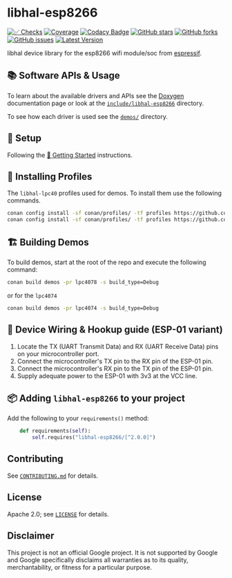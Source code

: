 # libhal-esp8266

[![✅ Checks](https://github.com/libhal/libhal-esp8266/actions/workflows/ci.yml/badge.svg)](https://github.com/libhal/libhal-esp8266/actions/workflows/ci.yml)
[![Coverage](https://libhal.github.io/libhal-esp8266/coverage/coverage.svg)](https://libhal.github.io/libhal-esp8266/coverage/)
[![Codacy Badge](https://app.codacy.com/project/badge/Grade/b084e6d5962d49a9afcb275d62cd6586)](https://www.codacy.com/gh/libhal/libhal-esp8266/dashboard?utm_source=github.com&utm_medium=referral&utm_content=libhal/libhal-esp8266&utm_campaign=Badge_Grade)
[![GitHub stars](https://img.shields.io/github/stars/libhal/libhal-esp8266.svg)](https://github.com/libhal/libhal-esp8266/stargazers)
[![GitHub forks](https://img.shields.io/github/forks/libhal/libhal-esp8266.svg)](https://github.com/libhal/libhal-esp8266/network)
[![GitHub issues](https://img.shields.io/github/issues/libhal/libhal-esp8266.svg)](https://github.com/libhal/libhal-esp8266/issues)
[![Latest Version](https://libhal.github.io/libhal-esp8266/latest_version.svg)](https://github.com/libhal/libhal-esp8266/blob/main/conanfile.py)

libhal device library for the esp8266 wifi module/soc from
[espressif](https://www.espressif.com/en/products/socs/esp8266).

## 📚 Software APIs & Usage

To learn about the available drivers and APIs see the
[Doxygen](https://libhal.github.io/libhal-esp8266/api)
documentation page or look at the
[`include/libhal-esp8266`](https://github.com/libhal/libhal-esp8266/tree/main/include/libhal-esp8266)
directory.

To see how each driver is used see the
[`demos/`](https://github.com/libhal/libhal-esp8266/tree/main/demos) directory.

## 🧰 Setup

Following the
[🚀 Getting Started](https://libhal.github.io/2.1/getting_started/)
instructions.

## 📡 Installing Profiles

The `libhal-lpc40` profiles used for demos. To install them use the following
commands.

```bash
conan config install -sf conan/profiles/ -tf profiles https://github.com/libhal/libhal-armcortex.git
conan config install -sf conan/profiles/ -tf profiles https://github.com/libhal/libhal-lpc40.git
```

## 🏗️ Building Demos

To build demos, start at the root of the repo and execute the following command:

```bash
conan build demos -pr lpc4078 -s build_type=Debug
```

or for the `lpc4074`

```bash
conan build demos -pr lpc4074 -s build_type=Debug
```

## 🔌 Device Wiring & Hookup guide (ESP-01 variant)

1. Locate the TX (UART Transmit Data) and RX (UART Receive Data) pins on
   your microcontroller port.
2. Connect the microcontroller's TX pin to the RX pin of the ESP-01 pin.
3. Connect the microcontroller's RX pin to the TX pin of the ESP-01 pin.
4. Supply adequate power to the ESP-01 with 3v3 at the VCC line.

## 📦 Adding `libhal-esp8266` to your project

Add the following to your `requirements()` method:

```python
    def requirements(self):
        self.requires("libhal-esp8266/[^2.0.0]")
```

## Contributing

See [`CONTRIBUTING.md`](CONTRIBUTING.md) for details.

## License

Apache 2.0; see [`LICENSE`](LICENSE) for details.

## Disclaimer

This project is not an official Google project. It is not supported by
Google and Google specifically disclaims all warranties as to its quality,
merchantability, or fitness for a particular purpose.
